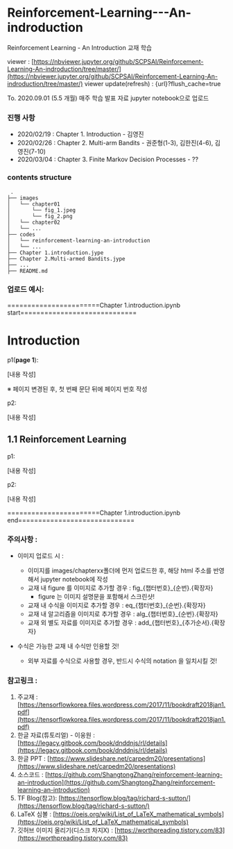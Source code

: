 # Reinforcement-Learning---An-indroduction
Reinforcement Learning - An Introduction 교재 학습

viewer : [https://nbviewer.jupyter.org/github/SCPSAI/Reinforcement-Learning-An-indroduction/tree/master/](https://nbviewer.jupyter.org/github/SCPSAI/Reinforcement-Learning-An-indroduction/tree/master/) 
viewer update(refresh) : {url}?flush_cache=true

To. 2020.09.01 (5.5 개월)
매주 학습 발표 자료 jupyter notebook으로 업로드

### 진행 사항
- 2020/02/19 : Chapter 1. Introduction - 김영진
- 2020/02/26 : Chapter 2. Multi-arm Bandits - 권준형(1-3), 김한진(4-6), 김영진(7-10)
- 2020/03/04 : Chapter 3. Finite Markov Decision Processes - ??

### contents structure

```
 .
├── images
│   └── chapter01
│       └── fig_1.jpeg
│       └── fig_2.png
│   └── chapter02
│   └── ...
├── codes
│   └── reinforcement-learning-an-introduction
│   └── ...
├── Chapter 1.introduction.jype
├── Chapter 2.Multi-armed Bandits.jype
├── ...
├── README.md
```

### 업로드 예시:


=======================Chapter 1.introduction.ipynb start=============================

# Introduction

p1(**page 1**): 

[내용 작성]

※ 페이지 변경된 후, 첫 번째 문단 뒤에 페이지 번호 작성

p2:

[내용 작성]


## 1.1 Reinforcement Learning

p1:

[내용 작성]

p2:

[내용 작성]


=======================Chapter 1.introduction.ipynb end=============================

### 주의사항 :

- 이미지 업로드 시 : 
  - 이미지를 images/chapterxx폴더에 먼저 업로드한 후, 해당 html 주소를 반영해서 jupyter notebook에 작성
  - 교재 내 figure 를 이미지로 추가할 경우 : fig_{챕터번호}_{순번}.{확장자}
    - figure 는 이미지 설명문을 포함해서 스크린샷!
  - 교재 내 수식을 이미지로 추가할 경우 : eq_{챕터번호}_{순번}.{확장자}
  - 교재 내 알고리즘을 이미지로 추가할 경우 : alg_{챕터번호}_{순번}.{확장자}
  - 교재 외 별도 자료를 이미지로 추가할 경우 : add_{챕터번호}_{추가순서}.{확장자}
    
- 수식은 가능한 교재 내 수식만 인용할 것!
  - 외부 자료를 수식으로 사용할 경우, 반드시 수식의 notation 을 일치시킬 것!

### 참고링크 : 

1. 주교재 : [https://tensorflowkorea.files.wordpress.com/2017/11/bookdraft2018jan1.pdf](https://tensorflowkorea.files.wordpress.com/2017/11/bookdraft2018jan1.pdf)
2. 한글 자료(튜토리얼) - 이웅원 : [https://legacy.gitbook.com/book/dnddnjs/rl/details](https://legacy.gitbook.com/book/dnddnjs/rl/details) 
3. 한글 PPT : [https://www.slideshare.net/carpedm20/presentations](https://www.slideshare.net/carpedm20/presentations)
4. 소스코드 : [https://github.com/ShangtongZhang/reinforcement-learning-an-introduction](https://github.com/ShangtongZhang/reinforcement-learning-an-introduction)
5. TF Blog(참고): [https://tensorflow.blog/tag/richard-s-sutton/](https://tensorflow.blog/tag/richard-s-sutton/)
6. LaTeX 심볼 : [https://oeis.org/wiki/List_of_LaTeX_mathematical_symbols](https://oeis.org/wiki/List_of_LaTeX_mathematical_symbols)
7. 깃허브 이미지 올리기(디스크 차지X) : [https://worthpreading.tistory.com/83](https://worthpreading.tistory.com/83)